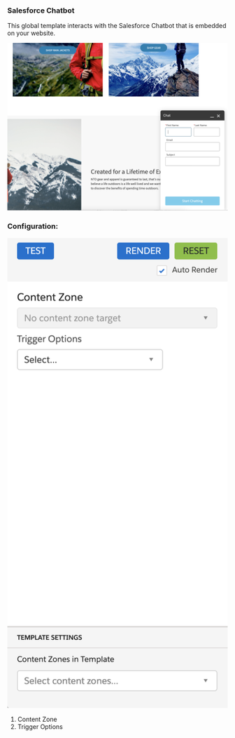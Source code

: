 ### Salesforce Chatbot

This global template interacts with the Salesforce Chatbot that is embedded on your website.

![Salesforce Chatbot](template.png)

### Configuration:

<img src="config.png" alt="Salesforce Chatbot" width="680px"/>

1. Content Zone
2. Trigger Options
